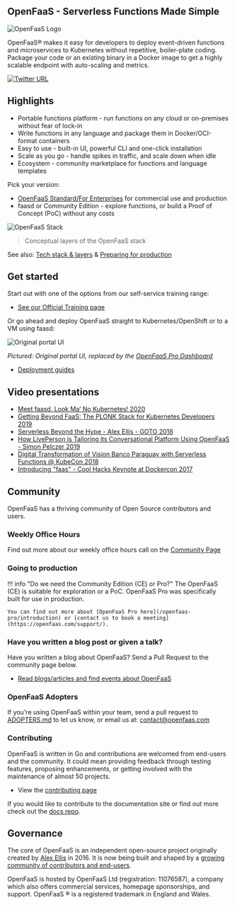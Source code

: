## OpenFaaS - Serverless Functions Made Simple

![OpenFaaS Logo](https://blog.alexellis.io/content/images/2017/08/faas_side.png)

OpenFaaS&reg; makes it easy for developers to deploy event-driven functions and microservices to Kubernetes without repetitive, boiler-plate coding. Package your code or an existing binary in a Docker image to get a highly scalable endpoint with auto-scaling and metrics.

[![Twitter URL](https://img.shields.io/twitter/url/https/twitter.com/fold_left.svg?style=social&label=Follow%20%40openfaas)](https://twitter.com/openfaas)

## Highlights

* Portable functions platform - run functions on any cloud or on-premises without fear of lock-in
* Write functions in any language and package them in Docker/OCI-format containers
* Easy to use - built-in UI, powerful CLI and one-click installation
* Scale as you go - handle spikes in traffic, and scale down when idle
* Ecosystem - community marketplace for functions and language templates

Pick your version:

* [OpenFaaS Standard/For Enterprises](/openfaas-pro/introduction/) for commercial use and production
* faasd or Community Edition - explore functions, or build a Proof of Concept (PoC) without any costs

![OpenFaaS Stack](https://github.com/openfaas/faas/raw/master/docs/of-layer-overview.png)
> Conceptual layers of the OpenFaaS stack

See also: [Tech stack & layers](/architecture/stack/) & [Preparing for production](/architecture/production/)

## Get started

Start out with one of the options from our self-service training range:

* [See our Official Training page](/tutorials/training/)

Or go ahead and deploy OpenFaaS straight to Kubernetes/OpenShift or to a VM using faasd:

![Original portal UI](https://github.com/openfaas/faas/raw/master/docs/inception.png)

*Pictured: Original portal UI, replaced by the [OpenFaaS Pro Dashboard](/openfaas-pro/dashboard)*

* [Deployment guides](./deployment/)

## Video presentations

* [Meet faasd. Look Ma’ No Kubernetes! 2020](https://www.youtube.com/watch?v=ZnZJXI377ak&feature=youtu.be)
* [Getting Beyond FaaS: The PLONK Stack for Kubernetes Developers 2019](https://www.youtube.com/watch?v=NckMekZXRt8&feature=emb_title)
* [Serverless Beyond the Hype - Alex Ellis - GOTO 2018](https://www.youtube.com/watch?v=yOpYYYRuDQ0)
* [How LivePerson is Tailoring its Conversational Platform Using OpenFaaS - Simon Pelczer 2019](https://www.youtube.com/watch?v=bt06Z28uzPA)
* [Digital Transformation of Vision Banco Paraguay with Serverless Functions @ KubeCon 2018](https://kccna18.sched.com/event/GraO/digital-transformation-of-vision-banco-paraguay-with-serverless-functions-alex-ellis-vmware-patricio-diaz-vision-banco-saeca)
* [Introducing "faas" - Cool Hacks Keynote at Dockercon 2017](https://blog.docker.com/2017/04/dockercon-2017-mobys-cool-hack-sessions/)

## Community

OpenFaaS has a thriving community of Open Source contributors and users.

### Weekly Office Hours

Find out more about our weekly office hours call on the [Community Page](/community)

### Going to production

!!! info "Do we need the Community Edition (CE) or Pro?"
    The OpenFaaS (CE) is suitable for exploration or a PoC. OpenFaaS Pro was specifically built for use in production.

    You can find out more about [OpenFaaS Pro here](/openfaas-pro/introduction) or [contact us to book a meeting](https://openfaas.com/support/).

### Have you written a blog post or given a talk?

Have you written a blog about OpenFaaS? Send a Pull Request to the community page below.

* [Read blogs/articles and find events about OpenFaaS](https://github.com/openfaas/faas/blob/master/community.md)

### OpenFaaS Adopters

If you're using OpenFaaS within your team, send a pull request to [ADOPTERS.md](https://github.com/openfaas/faas/blob/master/ADOPTERS.md) to let us know, or email us at: [contact@openfaas.com](mailto:contact@openfaas.com)

### Contributing

OpenFaaS is written in Go and contributions are welcomed from end-users and the community. It could mean providing feedback through testing features, proposing enhancements, or getting involved with the maintenance of almost 50 projects.

* View the [contributing page](/community/#contribute)

If you would like to contribute to the documentation site or find out more check out the [docs repo](https://github.com/openfaas/docs).

## Governance

The core of OpenFaaS is an independent open-source project originally created by [Alex Ellis](https://www.alexellis.io) in 2016. It is now being built and shaped by a [growing community of contributors and end-users](https://www.openfaas.com/team/).

OpenFaaS is hosted by OpenFaaS Ltd (registration: 11076587), a company which also offers commercial services, homepage sponsorships, and support. OpenFaaS &reg; is a registered trademark in England and Wales.
